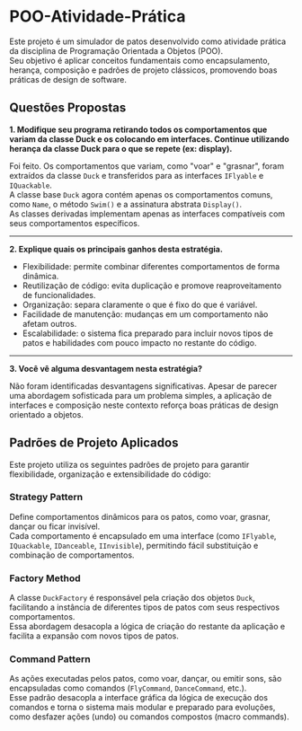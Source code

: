 # POO-Atividade-Prática

Este projeto é um simulador de patos desenvolvido como atividade prática da disciplina de Programação Orientada a Objetos (POO).  
Seu objetivo é aplicar conceitos fundamentais como encapsulamento, herança, composição e padrões de projeto clássicos, promovendo boas práticas de design de software.

## Questões Propostas

**1. Modifique seu programa retirando todos os comportamentos que variam da classe Duck e os colocando em interfaces. Continue utilizando herança da classe Duck para o que se repete (ex: display).**

Foi feito. Os comportamentos que variam, como "voar" e "grasnar", foram extraídos da classe `Duck` e transferidos para as interfaces `IFlyable` e `IQuackable`.  
A classe base `Duck` agora contém apenas os comportamentos comuns, como `Name`, o método `Swim()` e a assinatura abstrata `Display()`.  
As classes derivadas implementam apenas as interfaces compatíveis com seus comportamentos específicos.

---

**2. Explique quais os principais ganhos desta estratégia.**

- Flexibilidade: permite combinar diferentes comportamentos de forma dinâmica.
- Reutilização de código: evita duplicação e promove reaproveitamento de funcionalidades.
- Organização: separa claramente o que é fixo do que é variável.
- Facilidade de manutenção: mudanças em um comportamento não afetam outros.
- Escalabilidade: o sistema fica preparado para incluir novos tipos de patos e habilidades com pouco impacto no restante do código.

---

**3. Você vê alguma desvantagem nesta estratégia?**

Não foram identificadas desvantagens significativas. Apesar de parecer uma abordagem sofisticada para um problema simples, a aplicação de interfaces e composição neste contexto reforça boas práticas de design orientado a objetos.

## Padrões de Projeto Aplicados

Este projeto utiliza os seguintes padrões de projeto para garantir flexibilidade, organização e extensibilidade do código:

### Strategy Pattern
Define comportamentos dinâmicos para os patos, como voar, grasnar, dançar ou ficar invisível.  
Cada comportamento é encapsulado em uma interface (como `IFlyable`, `IQuackable`, `IDanceable`, `IInvisible`), permitindo fácil substituição e combinação de comportamentos.

### Factory Method
A classe `DuckFactory` é responsável pela criação dos objetos `Duck`, facilitando a instância de diferentes tipos de patos com seus respectivos comportamentos.  
Essa abordagem desacopla a lógica de criação do restante da aplicação e facilita a expansão com novos tipos de patos.

### Command Pattern
As ações executadas pelos patos, como voar, dançar, ou emitir sons, são encapsuladas como comandos (`FlyCommand`, `DanceCommand`, etc.).  
Esse padrão desacopla a interface gráfica da lógica de execução dos comandos e torna o sistema mais modular e preparado para evoluções, como desfazer ações (undo) ou comandos compostos (macro commands).
